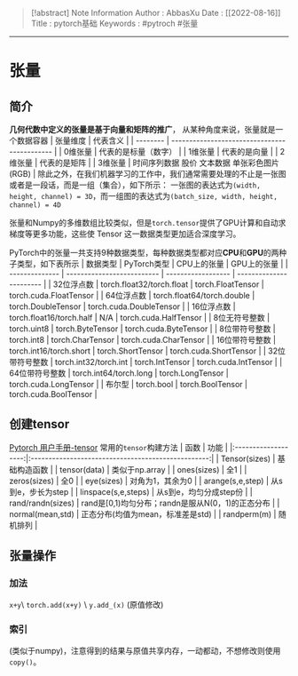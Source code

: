 > [!abstract] Note Information
> Author : AbbasXu
> Date : [[2022-08-16]]
> Title : pytorch基础
> Keywords : #pytroch #张量
---
# 张量
## 简介
**几何代数中定义的张量是基于向量和矩阵的推广**， 从某种角度来说，张量就是一个数据容器
| 张量维度 | 代表含义                                     |
| -------- | -------------------------------------------- |
| 0维张量  | 代表的是标量（数字）                         |
| 1维张量  | 代表的是向量                                 |
| 2维张量  | 代表的是矩阵                                 |
| 3维张量  | 时间序列数据 股价 文本数据 单张彩色图片(RGB) |
除此之外，在我们机器学习的工作中，我们通常需要处理的不止是一张图或者是一段话，而是一组（集合），如下所示：
一张图的表达式为`(width, height, channel) = 3D`，而一组图的表达式为`(batch_size, width, height, channel) = 4D`

张量和Numpy的多维数组比较类似，但是`torch.tensor`提供了GPU计算和自动求梯度等更多功能，这些使 Tensor 这一数据类型更加适合深度学习。

PyTorch中的张量一共支持9种数据类型，每种数据类型都对应**CPU**和**GPU**的两种子类型，如下表所示
| 数据类型       | PyTorch类型                | CPU上的张量        | GPU上的张量             |
| -------------- | -------------------------- | ------------------ | ----------------------- |
| 32位浮点数     | torch.float32/torch.float  | torch.FloatTensor  | torch.cuda.FloatTensor  |
| 64位浮点数     | torch.float64/torch.double | torch.DoubleTensor | torch.cuda.DoubleTensor |
| 16位浮点数     | torch.float16/torch.half   | N/A                | torch.cuda.HalfTensor   |
| 8位无符号整数  | torch.uint8                | torch.ByteTensor   | torch.cuda.ByteTensor   |
| 8位带符号整数  | torch.int8                 | torch.CharTensor   | torch.cuda.CharTensor   |
| 16位带符号整数 | torch.int16/torch.short    | torch.ShortTensor  | torch.cuda.ShortTensor  |
| 32位带符号整数 | torch.int32/torch.int      | torch.IntTensor    | torch.cuda.IntTensor    |
| 64位带符号整数 | torch.int64/torch.long     | torch.LongTensor   | torch.cuda.LongTensor   |
| 布尔型         | torch.bool                 | torch.BoolTensor   | torch.cuda.BoolTensor   |
## 创建tensor
[Pytorch 用户手册-tensor](https://pytorch-cn.readthedocs.io/zh/latest/package_references/Tensor/)
常用的`tensor`构建方法
|        函数         |                        功能                        |
|:-------------------:|:--------------------------------------------------:|
|    Tensor(sizes)    |                    基础构造函数                    |
|    tensor(data)     |                   类似于np.array                   |
|     ones(sizes)     |                        全1                         |
|    zeros(sizes)     |                        全0                         |
|     eye(sizes)      |                  对角为1，其余为0                  |
|  arange(s,e,step)   |                 从s到e，步长为step                 |
| linspace(s,e,steps) |               从s到e，均匀分成step份               |
|  rand/randn(sizes)  | rand是\[0,1)均匀分布；randn是服从N(0，1)的正态分布 |
|  normal(mean,std)   |         正态分布(均值为mean，标准差是std)          |
|     randperm(m)     |                      随机排列                      |
## 张量操作
### 加法
`x+y`\ `torch.add(x+y)` \ `y.add_(x)` (原值修改)
### 索引
(类似于numpy)，注意得到的结果与原值共享内存，一动都动，不想修改则使用`copy()`。
